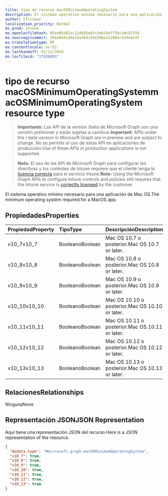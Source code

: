 ```yaml
---
title: tipo de recurso macOSMinimumOperatingSystem
description: El sistema operativo mínimo necesario para una aplicación de Mac OS.
author: tfitzmac
localization_priority: Normal
ms.prod: intune
ms.openlocfilehash: 05ea05d85ac12db5be6fc5eb18eff3bca0c87556
ms.sourcegitcommit: 36be044c89a19af84c93e586e22200ec919e4c9f
ms.translationtype: MT
ms.contentlocale: es-ES
ms.lasthandoff: 01/12/2019
ms.locfileid: "27938093"
---
```

# <a name="macosminimumoperatingsystem-resource-type"></a><span data-ttu-id="f142d-103">tipo de recurso macOSMinimumOperatingSystem</span><span class="sxs-lookup"><span data-stu-id="f142d-103">macOSMinimumOperatingSystem resource type</span></span>

> <span data-ttu-id="f142d-104">**Importante:** Las API de la versión /beta de Microsoft Graph son una versión preliminar y están sujetas a cambios.</span><span class="sxs-lookup"><span data-stu-id="f142d-104">**Important:** APIs under the / beta version in Microsoft Graph are in preview and are subject to change.</span></span> <span data-ttu-id="f142d-105">No se permite el uso de estas API en aplicaciones de producción.</span><span class="sxs-lookup"><span data-stu-id="f142d-105">Use of these APIs in production applications is not supported.</span></span>

> <span data-ttu-id="f142d-106">**Nota:** El uso de las API de Microsoft Graph para configurar las directivas y los controles de Intune requiere que el cliente tenga la [licencia correcta](https://go.microsoft.com/fwlink/?linkid=839381) para el servicio Intune.</span><span class="sxs-lookup"><span data-stu-id="f142d-106">**Note:** Using the Microsoft Graph APIs to configure Intune controls and policies still requires that the Intune service is [correctly licensed](https://go.microsoft.com/fwlink/?linkid=839381) by the customer.</span></span>

<span data-ttu-id="f142d-107">El sistema operativo mínimo necesario para una aplicación de Mac OS.</span><span class="sxs-lookup"><span data-stu-id="f142d-107">The minimum operating system required for a MacOS app.</span></span>
## <a name="properties"></a><span data-ttu-id="f142d-108">Propiedades</span><span class="sxs-lookup"><span data-stu-id="f142d-108">Properties</span></span>
|<span data-ttu-id="f142d-109">Propiedad</span><span class="sxs-lookup"><span data-stu-id="f142d-109">Property</span></span>|<span data-ttu-id="f142d-110">Tipo</span><span class="sxs-lookup"><span data-stu-id="f142d-110">Type</span></span>|<span data-ttu-id="f142d-111">Descripción</span><span class="sxs-lookup"><span data-stu-id="f142d-111">Description</span></span>|
|:---|:---|:---|
|<span data-ttu-id="f142d-112">v10_7</span><span class="sxs-lookup"><span data-stu-id="f142d-112">v10_7</span></span>|<span data-ttu-id="f142d-113">Booleano</span><span class="sxs-lookup"><span data-stu-id="f142d-113">Boolean</span></span>|<span data-ttu-id="f142d-114">Mac OS 10.7 o posterior.</span><span class="sxs-lookup"><span data-stu-id="f142d-114">Mac OS 10.7 or later.</span></span>|
|<span data-ttu-id="f142d-115">v10_8</span><span class="sxs-lookup"><span data-stu-id="f142d-115">v10_8</span></span>|<span data-ttu-id="f142d-116">Booleano</span><span class="sxs-lookup"><span data-stu-id="f142d-116">Boolean</span></span>|<span data-ttu-id="f142d-117">Mac OS 10,8 o posterior.</span><span class="sxs-lookup"><span data-stu-id="f142d-117">Mac OS 10.8 or later.</span></span>|
|<span data-ttu-id="f142d-118">v10_9</span><span class="sxs-lookup"><span data-stu-id="f142d-118">v10_9</span></span>|<span data-ttu-id="f142d-119">Booleano</span><span class="sxs-lookup"><span data-stu-id="f142d-119">Boolean</span></span>|<span data-ttu-id="f142d-120">Mac OS 10.9 o posterior.</span><span class="sxs-lookup"><span data-stu-id="f142d-120">Mac OS 10.9 or later.</span></span>|
|<span data-ttu-id="f142d-121">v10_10</span><span class="sxs-lookup"><span data-stu-id="f142d-121">v10_10</span></span>|<span data-ttu-id="f142d-122">Booleano</span><span class="sxs-lookup"><span data-stu-id="f142d-122">Boolean</span></span>|<span data-ttu-id="f142d-123">Mac OS 10.10 o posterior.</span><span class="sxs-lookup"><span data-stu-id="f142d-123">Mac OS 10.10 or later.</span></span>|
|<span data-ttu-id="f142d-124">v10_11</span><span class="sxs-lookup"><span data-stu-id="f142d-124">v10_11</span></span>|<span data-ttu-id="f142d-125">Booleano</span><span class="sxs-lookup"><span data-stu-id="f142d-125">Boolean</span></span>|<span data-ttu-id="f142d-126">Mac OS 10.11 o posterior.</span><span class="sxs-lookup"><span data-stu-id="f142d-126">Mac OS 10.11 or later.</span></span>|
|<span data-ttu-id="f142d-127">v10_12</span><span class="sxs-lookup"><span data-stu-id="f142d-127">v10_12</span></span>|<span data-ttu-id="f142d-128">Booleano</span><span class="sxs-lookup"><span data-stu-id="f142d-128">Boolean</span></span>|<span data-ttu-id="f142d-129">Mac OS 10.12 o posterior.</span><span class="sxs-lookup"><span data-stu-id="f142d-129">Mac OS 10.12 or later.</span></span>|
|<span data-ttu-id="f142d-130">v10_13</span><span class="sxs-lookup"><span data-stu-id="f142d-130">v10_13</span></span>|<span data-ttu-id="f142d-131">Booleano</span><span class="sxs-lookup"><span data-stu-id="f142d-131">Boolean</span></span>|<span data-ttu-id="f142d-132">Mac OS 10.13 o posterior.</span><span class="sxs-lookup"><span data-stu-id="f142d-132">Mac OS 10.13 or later.</span></span>|

## <a name="relationships"></a><span data-ttu-id="f142d-133">Relaciones</span><span class="sxs-lookup"><span data-stu-id="f142d-133">Relationships</span></span>
<span data-ttu-id="f142d-134">Ninguna</span><span class="sxs-lookup"><span data-stu-id="f142d-134">None</span></span>
## <a name="json-representation"></a><span data-ttu-id="f142d-135">Representación JSON</span><span class="sxs-lookup"><span data-stu-id="f142d-135">JSON Representation</span></span>
<span data-ttu-id="f142d-136">Aquí tiene una representación JSON del recurso.</span><span class="sxs-lookup"><span data-stu-id="f142d-136">Here is a JSON representation of the resource.</span></span>
<!-- {
  "blockType": "resource",
  "@odata.type": "microsoft.graph.macOSMinimumOperatingSystem"
}
-->
``` json
{
  "@odata.type": "#microsoft.graph.macOSMinimumOperatingSystem",
  "v10_7": true,
  "v10_8": true,
  "v10_9": true,
  "v10_10": true,
  "v10_11": true,
  "v10_12": true,
  "v10_13": true
}
```





